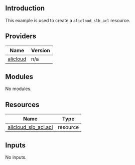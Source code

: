 ## Introduction

This example is used to create a `alicloud_slb_acl` resource.

<!-- BEGIN_TF_DOCS -->
## Providers

| Name | Version |
|------|---------|
| <a name="provider_alicloud"></a> [alicloud](#provider\_alicloud) | n/a |

## Modules

No modules.

## Resources

| Name | Type |
|------|------|
| [alicloud_slb_acl.acl](https://registry.terraform.io/providers/aliyun/alicloud/latest/docs/resources/slb_acl) | resource |

## Inputs

No inputs.
<!-- END_TF_DOCS -->    
